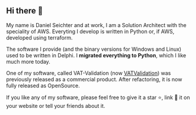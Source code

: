 ## Hi there 👋

My name is Daniel Seichter and at work, I am a Solution Architect with the speciality of AWS. Everyting I develop is written in Python or, if AWS, developed using terraform.

The software I provide (and the binary versions for Windows and Linux) used to be written in Delphi. I **migrated everything to Python**, which I like much more today.

One of my software, called VAT-Validation (now [VATValidation](https://github.com/dseichter/VATValidation)) was previously released as a commercial product. After refactoring, it is now fully released as OpenSource.

If you like any of my software, please feel free to give it a star ⭐, link 🔗 it on your website or tell your friends about it.
